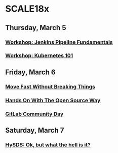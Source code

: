 # SCALE18x

## Thursday, March 5

### [Workshop: Jenkins Pipeline Fundamentals](5-jenkins-pipeline-fundamentals.md)

### [Workshop: Kubernetes 101](5-kubernetes-101.md)

## Friday, March 6

### [Move Fast Without Breaking Things](6-move-fast-without-breaking-things.md)

### [Hands On With The Open Source Way](6-hands-on-with-the-open-source-way.md)

### [GitLab Community Day](6-gitlab-community-day.md)

## Saturday, March 7

### [HySDS: Ok, but what the hell is it?](7-hysds.md)
